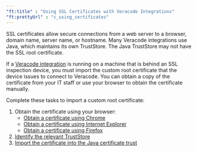 ```yaml
---
"ft:title" : "Using SSL Certificates with Veracode Integrations"
"ft:prettyUrl" : "c_using_certificates"
---
```

SSL certificates allow secure connections from a web server to a browser, domain name, server name, or hostname. Many Veracode integrations use Java, which maintains its own TrustStore. The Java TrustStore may not have the SSL root certificate.

If a [Veracode integration](https://docs.veracode.com/r/c_veracode_integrations) is running on a machine that is behind an SSL inspection device, you must import the custom root certificate that the device issues to connect to Veracode. You can obtain a copy of the certificate from your IT staff or use your browser to obtain the certificate manually.

Complete these tasks to import a custom root certificate:

1. Obtain the certificate using your browser:
    - [Obtain a certificate using Chrome](https://docs.veracode.com/r/t_obtain_certificate_chrome)
    - [Obtain a certificate using Internet Explorer](https://docs.veracode.com/r/t_obtain_certificate_ie)
    - [Obtain a certificate using Firefox](https://docs.veracode.com/r/t_obtain_certificate_firefox)
2. [Identify the relevant TrustStore](https://docs.veracode.com/r/c_identify_trust_store)
3. [Import the certificate into the Java certificate trust](https://docs.veracode.com/r/t_import_certificate)
